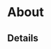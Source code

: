 # <!--- Branch -->

# About
<!--- Describe your changes in detail -->

## Details
<!--- Why is this change required? What problem does it solve? -->
<!--- Or use this as a checklist-->

